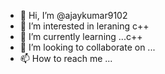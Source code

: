 - 👋 Hi, I’m @ajaykumar9102
- 👀 I’m interested in leraning c++
- 🌱 I’m currently learning ...c++
- 💞️ I’m looking to collaborate on ...
- 📫 How to reach me ...

<!---
ajaykumar9102/ajaykumar9102 is a ✨ special ✨ repository because its `README.md` (this file) appears on your GitHub profile.
You can click the Preview link to take a look at your changes.
--->
